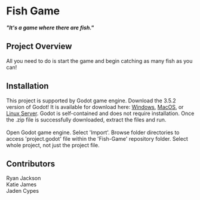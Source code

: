 # Fish Game
_**"It's a game where there are fish."**_

## Project Overview
All you need to do is start the game and begin catching as many fish as you can! 

## Installation
This project is supported by Godot game engine. Download the 3.5.2 version of Godot!
It is available for download here: [Windows](https://godotengine.org/download/windows/), [MacOS](https://godotengine.org/download/macos/), or [Linux Server](https://godotengine.org/download/server/). Godot is self-contained and does not require installation. Once the .zip file is successfully downloaded, extract the files and run.<br>
<br>Open Godot game engine. Select 'Import'. Browse folder directories to access 'project.godot' file within the 'Fish-Game' repository folder. Select whole project, not just the project file. 

## Contributors
Ryan Jackson<br>
Katie James<br>
Jaden Cypes<br>
